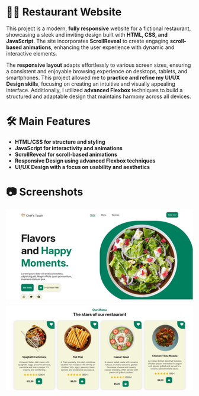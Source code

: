 # **👨‍🍳 Restaurant Website**

This project is a modern, **fully responsive** website for a fictional restaurant, showcasing a sleek and inviting design built with **HTML, CSS, and JavaScript**. The site 
incorporates **ScrollReveal** to create engaging **scroll-based animations**, enhancing the user experience with dynamic and interactive elements.

The **responsive layout** adapts effortlessly to various screen sizes, ensuring a consistent and enjoyable browsing experience on desktops, tablets, and smartphones. This 
project allowed me to **practice and refine my UI/UX Design skills**, focusing on creating an intuitive and visually appealing interface. Additionally, I utilized **advanced 
Flexbox** techniques to build a structured and adaptable design that maintains harmony across all devices.

# **🛠️ Main Features**
- **HTML/CSS for structure and styling**
- **JavaScript for interactivity and animations**
- **ScrollReveal for scroll-based animations**
- **Responsive Design using advanced Flexbox techniques**
- **UI/UX Design with a focus on usability and aesthetics**

# **📷 Screenshots**
![Screenshot](./screenshot/img1.PNG)

![Screenshot](./screenshot/img2.PNG)
